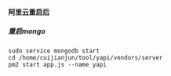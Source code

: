 #### 阿里云重启后

##### 重启mongo

```
sudo service mongodb start
cd /home/cuijianjun/tool/yapi/vendors/server
pm2 start app.js --name yapi
```

